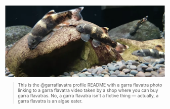 [ ![Garra Flavatra](https://github.com/garraflavatra/garraflavatra/raw/main/garraflavatra.png) ](https://garraflavatra.github.io)
> This is the @garraflavatra profile README with a garra flavatra photo linking to a garra flavatra video taken by a shop where you can buy garra flavatras. No, a garra flavatra isn't a fictive thing — actually, a garra flavatra is an algae eater.
